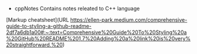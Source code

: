 - cppNotes
  Contains notes releated to C++ language

[Markup cheatsheet](URL https://ellen-park.medium.com/comprehensive-guide-to-styling-a-github-readme-2df7a6db1a00#:~:text=Comprehensive%20Guide%20To%20Styling%20a%20GitHub%20README%201,7%20Adding%20a%20link%20is%20very%20straightforward.%20)
